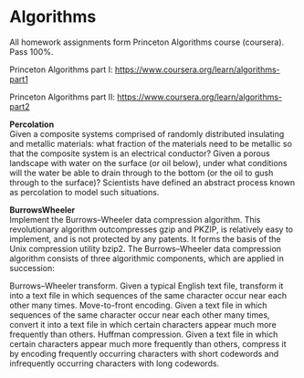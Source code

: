 # Algorithms

All homework assignments form Princeton Algorithms course (coursera).
Pass 100%.

Princeton Algorithms part I: https://www.coursera.org/learn/algorithms-part1

Princeton Algorithms part II: https://www.coursera.org/learn/algorithms-part2


**Percolation** <br/>
Given a composite systems comprised of randomly distributed insulating and metallic materials: what fraction of the materials need to be metallic so that the composite system is an electrical conductor? Given a porous landscape with water on the surface (or oil below), under what conditions will the water be able to drain through to the bottom (or the oil to gush through to the surface)? Scientists have defined an abstract process known as percolation to model such situations.
<br/>

**BurrowsWheeler** <br/>
Implement the Burrows–Wheeler data compression algorithm. This revolutionary algorithm outcompresses gzip and PKZIP, is relatively easy to implement, and is not protected by any patents. It forms the basis of the Unix compression utility bzip2.
The Burrows–Wheeler data compression algorithm consists of three algorithmic components, which are applied in succession:

Burrows–Wheeler transform. Given a typical English text file, transform it into a text file in which sequences of the same character occur near each other many times.
Move-to-front encoding. Given a text file in which sequences of the same character occur near each other many times, convert it into a text file in which certain characters appear much more frequently than others.
Huffman compression. Given a text file in which certain characters appear much more frequently than others, compress it by encoding frequently occurring characters with short codewords and infrequently occurring characters with long codewords.
<br/>
